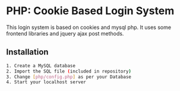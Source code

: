 # PHP: Cookie Based Login System

This login system is based on cookies and mysql php. It uses some frontend libraries and jquery ajax post methods.

## Installation

```bash
1. Create a MySQL database
2. Import the SQL file (included in repository)
3. Change [php/config.php] as per your Database
4. Start your localhost server
```


 
